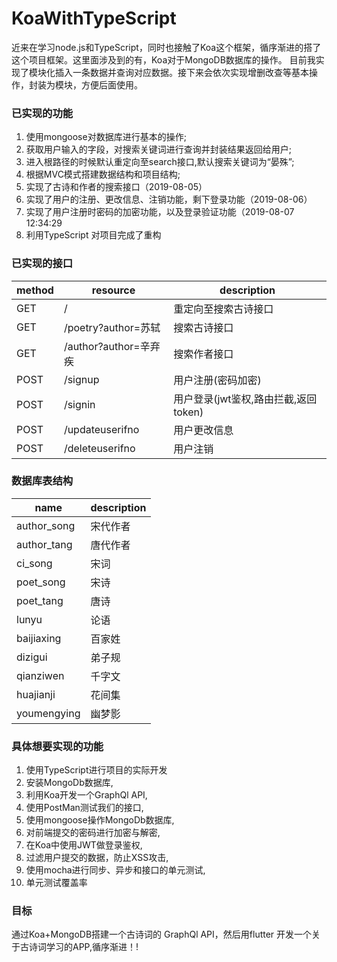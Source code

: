 # KoaWithTypeScript


近来在学习node.js和TypeScript，同时也接触了Koa这个框架，循序渐进的搭了这个项目框架。这里面涉及到的有，Koa对于MongoDB数据库的操作。
  目前我实现了模块化插入一条数据并查询对应数据。接下来会依次实现增删改查等基本操作，封装为模块，方便后面使用。

### 已实现的功能
  1. 使用mongoose对数据库进行基本的操作;
  2. 获取用户输入的字段，对搜索关键词进行查询并封装结果返回给用户;
  3. 进入根路径的时候默认重定向至search接口,默认搜索关键词为“晏殊”;
  4. 根据MVC模式搭建数据结构和项目结构;
  5. 实现了古诗和作者的搜索接口（2019-08-05）
  6. 实现了用户的注册、更改信息、注销功能，剩下登录功能（2019-08-06）
  7. 实现了用户注册时密码的加密功能，以及登录验证功能（2019-08-07 12:34:29
  8. 利用TypeScript 对项目完成了重构



### 已实现的接口
 method | resource | description
 ---- | --- | ----
 GET  |	/   |  重定向至搜索古诗接口
 GET  |	/poetry?author=苏轼 | 搜索古诗接口
 GET  |	/author?author=辛弃疾  |	 搜索作者接口
 POST |	/signup	          |   用户注册(密码加密)
 POST |	/signin	          |      用户登录(jwt鉴权,路由拦截,返回token) 
 POST |	/updateuserifno	  |       用户更改信息
 POST |	/deleteuserifno	  |       用户注销



### 数据库表结构

 name | description
 ---- | ---
 author_song | 宋代作者
 author_tang | 唐代作者
 ci_song     | 宋词
 poet_song   | 宋诗
 poet_tang   | 唐诗
 lunyu       | 论语
 baijiaxing  | 百家姓
 dizigui     | 弟子规
 qianziwen   | 千字文
 huajianji   | 花间集
 youmengying | 幽梦影

### 具体想要实现的功能
  1. 使用TypeScript进行项目的实际开发
  2. 安装MongoDb数据库,
  3. 利用Koa开发一个GraphQl API,
  4. 使用PostMan测试我们的接口,
  5. 使用mongoose操作MongoDb数据库,
  6. 对前端提交的密码进行加密与解密,
  7. 在Koa中使用JWT做登录鉴权,
  8. 过滤用户提交的数据，防止XSS攻击,
  9. 使用mocha进行同步、异步和接口的单元测试,
  10. 单元测试覆盖率

###  目标
  通过Koa+MongoDB搭建一个古诗词的 GraphQl API，然后用flutter 开发一个关于古诗词学习的APP,循序渐进！!